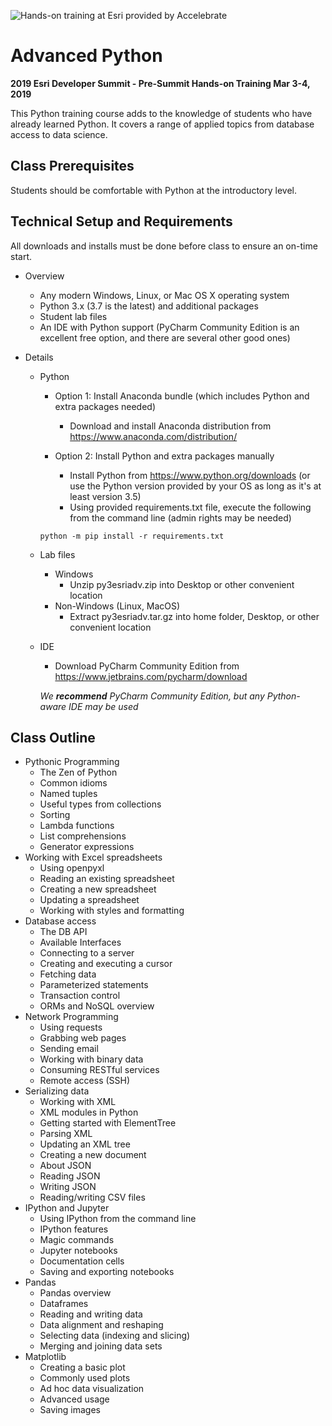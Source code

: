 ![Hands-on training at Esri provided by Accelebrate](https://deivu67oka01d.cloudfront.net/esri/esri_accelebrate4.jpg)

# Advanced Python
**2019 Esri Developer Summit - Pre-Summit Hands-on Training Mar 3-4, 2019**

This Python training course adds to the knowledge of students who have already learned Python. It covers a range of applied topics from database access to data science.

## Class Prerequisites

Students should be comfortable with Python at the introductory level.

## Technical Setup and Requirements

All downloads and installs must be done before class to ensure an on-time start.

- Overview
    - Any modern Windows, Linux, or Mac OS X operating system
    - Python 3.x (3.7 is the latest) and additional packages
    - Student lab files
    - An IDE with Python support (PyCharm Community Edition is an excellent free option, and there are several other good ones)

- Details
    - Python
        * Option 1: Install Anaconda bundle (which includes Python and extra packages needed)
            - Download and install Anaconda distribution from https://www.anaconda.com/distribution/

        * Option 2: Install Python and extra packages manually
            - Install Python from https://www.python.org/downloads (or use the Python version provided by your OS as long as it's at least version 3.5)
            - Using provided requirements.txt file, execute the following from the command line (admin rights may be needed)

        ````
        python -m pip install -r requirements.txt
        ````
               
    - Lab files
        * Windows
            - Unzip py3esriadv.zip into Desktop or other convenient location
        * Non-Windows (Linux, MacOS)
            - Extract py3esriadv.tar.gz into home folder, Desktop, or other convenient location

    - IDE
        * Download PyCharm Community Edition from https://www.jetbrains.com/pycharm/download

        *We **recommend** PyCharm Community Edition, but any Python-aware IDE may be used*


## Class Outline
- Pythonic Programming
  - The Zen of Python
  - Common idioms
  - Named tuples
  - Useful types from collections
  - Sorting
  - Lambda functions
  - List comprehensions
  - Generator expressions
- Working with Excel spreadsheets
  - Using openpyxl
  - Reading an existing spreadsheet
  - Creating a new spreadsheet
  -  Updating a spreadsheet
  - Working with styles and formatting
- Database access 
  - The DB API
  - Available Interfaces
  - Connecting to a server
  - Creating and executing a cursor
  - Fetching data
  - Parameterized statements
  - Transaction control
  - ORMs and NoSQL overview
- Network Programming 
  - Using requests
  - Grabbing web pages
  - Sending email
  -  Working with binary data
  - Consuming RESTful services
  - Remote access (SSH)
- Serializing data 
  - Working with XML
  - XML modules in Python
  - Getting started with ElementTree
  - Parsing XML
  - Updating an XML tree
  - Creating a new document
  - About JSON
  - Reading JSON
  - Writing JSON
  - Reading/writing CSV files
- IPython and Jupyter 
  - Using IPython from the command line
  - IPython features
  - Magic commands
  - Jupyter notebooks
  - Documentation cells
  - Saving and exporting notebooks
- Pandas 
  - Pandas overview
  - Dataframes
  - Reading and writing data
  - Data alignment and reshaping
  - Selecting data (indexing and slicing)
  - Merging and joining data sets
- Matplotlib 
  - Creating a basic plot
  - Commonly used plots
  - Ad hoc data visualization
  - Advanced usage
  - Saving images
